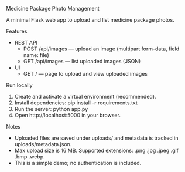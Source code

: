Medicine Package Photo Management

A minimal Flask web app to upload and list medicine package photos.

Features
- REST API
  - POST /api/images — upload an image (multipart form-data, field name: file)
  - GET /api/images — list uploaded images (JSON)
- UI
  - GET / — page to upload and view uploaded images

Run locally
1. Create and activate a virtual environment (recommended).
2. Install dependencies:
   pip install -r requirements.txt
3. Run the server:
   python app.py
4. Open http://localhost:5000 in your browser.

Notes
- Uploaded files are saved under uploads/ and metadata is tracked in uploads/metadata.json.
- Max upload size is 16 MB. Supported extensions: .png .jpg .jpeg .gif .bmp .webp.
- This is a simple demo; no authentication is included.
